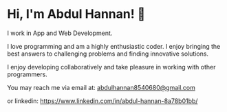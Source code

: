 
# Hi, I'm Abdul Hannan! 👋

I work in App and Web Development.

I love programming and am a highly enthusiastic coder.
I enjoy bringing the best answers to challenging problems and finding innovative solutions.

I enjoy developing collaboratively and take pleasure in working with other programmers.

You may reach me via email at: 
abdulhannan8540680@gmail.com

or linkedin: 
https://www.linkedin.com/in/abdul-hannan-8a78b01bb/

